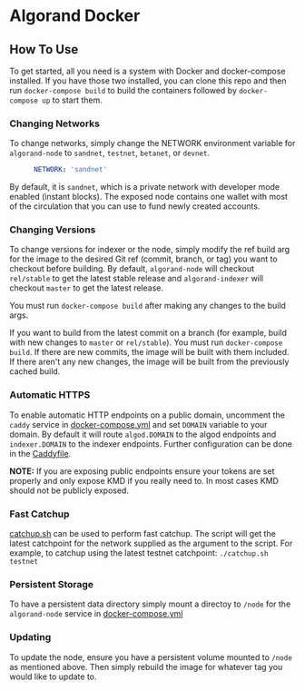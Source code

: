 # Algorand Docker

## How To Use

To get started, all you need is a system with Docker and docker-compose installed. If you have those two installed, you can clone this repo and then run `docker-compose build` to build the containers followed by `docker-compose up` to start them. 

### Changing Networks

To change networks, simply change the NETWORK environment variable for `algorand-node` to `sandnet`, `testnet`, `betanet`, or `devnet`.

```yml
      NETWORK: 'sandnet'
```

By default, it is `sandnet`, which is a private network with developer mode enabled (instant blocks). The exposed node contains one wallet with most of the circulation that you can use to fund newly created accounts. 

### Changing Versions

To change versions for indexer or the node, simply modify the ref build arg for the image to the desired Git ref (commit, branch, or tag) you want to checkout before building. By default, `algorand-node` will checkout `rel/stable` to get the latest stable release and `algorand-indexer` will checkout `master` to get the latest release. 

You must run `docker-compose build` after making any changes to the build args. 

If you want to build from the latest commit on a branch (for example, build with new changes to `master` or `rel/stable`). You must run `docker-compose build`. If there are new commits, the image will be built with them included. If there aren't any new changes, the image will be built from the previously cached build.

### Automatic HTTPS

To enable automatic HTTP endpoints on a public domain, uncomment the `caddy` service in [docker-compose.yml](docker-compose.yml) and set `DOMAIN` variable to your domain. By default it will route `algod.DOMAIN` to the algod endpoints and `indexer.DOMAIN` to the indexer endpoints. Further configuration can be done in the [Caddyfile](./Caddyfile). 

**NOTE:** If you are exposing public endpoints ensure your tokens are set properly and only expose KMD if you really need to. In most cases KMD should not be publicly exposed. 

### Fast Catchup

[catchup.sh](./catchup.sh) can be used to perform fast catchup. The script will get the latest catchpoint for the network supplied as the argument to the script. For example, to catchup using the latest testnet catchpoint: `./catchup.sh testnet`

### Persistent Storage

To have a persistent data directory simply mount a directoy to `/node` for the `algorand-node` service in [docker-compose.yml](docker-compose.yml)

### Updating

To update the node, ensure you have a persistent volume mounted to `/node` as mentioned above. Then simply rebuild the image for whatever tag you would like to update to.